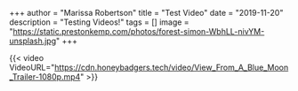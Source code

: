 +++
author = "Marissa Robertson"
title = "Test Video"
date = "2019-11-20"
description = "Testing Videos!"
tags = []
image = "https://static.prestonkemp.com/photos/forest-simon-WbhLL-nivYM-unsplash.jpg"
+++

<!--more-->

{{< video VideoURL="https://cdn.honeybadgers.tech/video/View_From_A_Blue_Moon_Trailer-1080p.mp4" >}}
